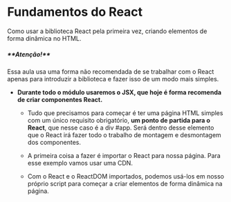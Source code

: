 <h1>Fundamentos do React</h1>

Como usar a biblioteca React pela primeira vez, criando elementos de forma dinâmica no HTML.

<h5>**Atenção!**</h5> Essa aula usa uma forma não recomendada de se trabalhar com o React apenas para introduzir a biblioteca e fazer isso de um modo mais simples. 

- **Durante todo o módulo usaremos o JSX, que hoje é forma recomenda de criar componentes React.**

  * Tudo que precisamos para começar é ter uma página HTML simples com um único requisito obrigatório, **um ponto de partida para o React**, que nesse caso é a div #app. Será dentro desse elemento que o React irá fazer todo o trabalho de montagem e desmontagem dos componentes.

  * A primeira coisa a fazer é importar o React para nossa página. Para esse exemplo vamos usar uma CDN.

  * Com o React e o ReactDOM importados, podemos usá-los em nosso próprio script para começar a criar elementos de forma dinâmica na página.
